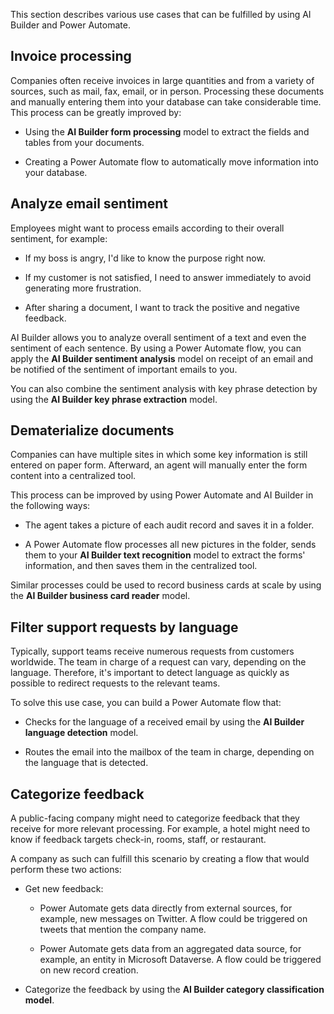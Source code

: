 This section describes various use cases that can be fulfilled by using AI Builder and Power Automate.

## Invoice processing

Companies often receive invoices in large quantities and from a variety of sources, such as mail, fax, email, or in person. Processing these documents and manually entering them into your database can take considerable time. This process can be greatly improved by:

- Using the **AI Builder form processing** model to extract the fields and tables from your documents.

- Creating a Power Automate flow to automatically move information into your database.

## Analyze email sentiment

Employees might want to process emails according to their overall sentiment, for example:

-   If my boss is angry, I'd like to know the purpose right now.

-   If my customer is not satisfied, I need to answer immediately to avoid generating more frustration.

-   After sharing a document, I want to track the positive and negative feedback.

AI Builder allows you to analyze overall sentiment of a text and even the sentiment of each sentence. By using a Power Automate flow, you can apply the **AI Builder sentiment analysis** model on receipt of an email and be notified of the sentiment of important emails to you.

You can also combine the sentiment analysis with key phrase detection by using the **AI Builder key phrase extraction** model.

## Dematerialize documents

Companies can have multiple sites in which some key information is still entered on paper form. Afterward, an agent will manually enter the form content into a centralized tool.

This process can be improved by using Power Automate and AI Builder in the following ways:

-   The agent takes a picture of each audit record and saves it in a folder.

-   A Power Automate flow processes all new pictures in the folder, sends them to your **AI Builder text recognition** model to extract the forms' information, and then saves them in the centralized tool.

Similar processes could be used to record business cards at scale by using the **AI Builder business card reader** model.

## Filter support requests by language 

Typically, support teams receive numerous requests from customers worldwide. The team in charge of a request can vary, depending on the language. Therefore, it's important to detect language as quickly as possible to redirect requests to the relevant teams.

To solve this use case, you can build a Power Automate flow that:

-   Checks for the language of a received email by using the **AI Builder language detection** model.

-   Routes the email into the mailbox of the team in charge, depending on the language that is detected.

## Categorize feedback

A public-facing company might need to categorize feedback that they receive for more relevant processing. For example, a hotel might need to know if feedback targets check-in, rooms, staff, or restaurant.

A company as such can fulfill this scenario by creating a flow that would perform these two actions:

- Get new feedback:

    - Power Automate gets data directly from external sources, for example, new messages on Twitter. A flow could be triggered on tweets that mention the company name.

    - Power Automate gets data from an aggregated data source, for example, an entity in Microsoft Dataverse. A flow could be triggered on new record creation.

- Categorize the feedback by using the **AI Builder category classification model**.
